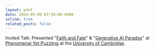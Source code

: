 ```yaml
---
layout: post
date: 2024-05-09 07:59:00-0400
inline: true
related_posts: false
---
```


Invited Talk: Presented "[Faith and Fate](https://arxiv.org/abs/2305.18654)" & "[Generative AI Paradox](https://arxiv.org/abs/2311.00059)" at [Phenomenal Yet Puzzling](https://arxiv.org/pdf/2310.08559) at the [University of Cambridge](https://talks.cam.ac.uk/show/archive/60438).
